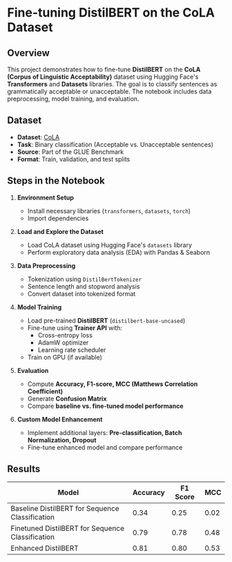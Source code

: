 # Fine-tuning DistilBERT on the CoLA Dataset

## Overview
This project demonstrates how to fine-tune **DistilBERT** on the **CoLA (Corpus of Linguistic Acceptability)** dataset using Hugging Face's **Transformers** and **Datasets** libraries. The goal is to classify sentences as grammatically acceptable or unacceptable. The notebook includes data preprocessing, model training, and evaluation.

## Dataset
- **Dataset**: [CoLA](https://gluebenchmark.com/tasks)
- **Task**: Binary classification (Acceptable vs. Unacceptable sentences)
- **Source**: Part of the GLUE Benchmark
- **Format**: Train, validation, and test splits

## Steps in the Notebook
1. **Environment Setup**
   - Install necessary libraries (`transformers`, `datasets`, `torch`)
   - Import dependencies

2. **Load and Explore the Dataset**
   - Load CoLA dataset using Hugging Face's `datasets` library
   - Perform exploratory data analysis (EDA) with Pandas & Seaborn

3. **Data Preprocessing**
   - Tokenization using `DistilBertTokenizer`
   - Sentence length and stopword analysis
   - Convert dataset into tokenized format

4. **Model Training**
   - Load pre-trained **DistilBERT** (`distilbert-base-uncased`)
   - Fine-tune using **Trainer API** with:
     - Cross-entropy loss
     - AdamW optimizer
     - Learning rate scheduler
   - Train on GPU (if available)

5. **Evaluation**
   - Compute **Accuracy, F1-score, MCC (Matthews Correlation Coefficient)**
   - Generate **Confusion Matrix**
   - Compare **baseline vs. fine-tuned model performance**

6. **Custom Model Enhancement**
   - Implement additional layers: **Pre-classification, Batch Normalization, Dropout**
   - Fine-tune enhanced model and compare performance

## Results
| Model | Accuracy | F1 Score | MCC |
|--------|----------|---------|------|
| Baseline DistilBERT for Sequence Classification  | 0.34 | 0.25 | 0.02 |
| Finetuned DistilBERT for Sequence Classification | 0.79 | 0.78 | 0.48 |
| Enhanced DistilBERT | 0.81 | 0.80 | 0.53 |
